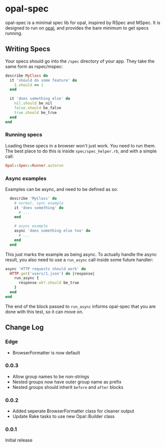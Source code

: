 opal-spec
=========

opal-spec is a minimal spec lib for opal, inspired by RSpec and MSpec.
It is designed to run on [opal](http://opalrb.org), and provides the
bare minimum to get specs running.

## Writing Specs

Your specs should go into the `/spec` directory of your app. They take
the same form as rspec/mspec:

```ruby
describe MyClass do
  it 'should do some feature' do
    1.should == 1
  end

  it 'does something else' do
    nil.should be_nil
    false.should be_false
    true.should be_true
  end
end
```

### Running specs

Loading these specs in a browser won't just work. You need to run them.
The best place to do this is inside `spec/spec_helper.rb`, and with a
simple call:

```ruby
Opal::Spec::Runner.autorun
```

###  Async examples

Examples can be async, and need to be defined as so:

```ruby
  describe 'MyClass' do
    # normal, sync example
    it 'does something' do
      # ...
    end

    # async example
    async 'does something else too' do
      # ...
    end
  end
```

This just marks the example as being async. To actually handle the async
result, you also need to use a `run_async` call inside some future handler:

```ruby
async 'HTTP requests should work' do
  HTTP.get('users/1.json') do |response|
    run_async {
      response.ok?.should be_true
    }
  end
end
```

The end of the block passed to `run_async` informs opal-spec that you are
done with this test, so it can move on.

Change Log
----------

### Edge

* BrowserFormatter is now default

### 0.0.3

* Allow group names to be non-strings
* Nested groups now have outer group name as prefix
* Nested groups should inherit `before` and `after` blocks

### 0.0.2

* Added seperate BrowserFormatter class for cleaner output
* Update Rake tasks to use new Opal::Builder class

### 0.0.1

Initial release